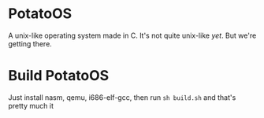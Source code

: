 # PotatoOS
A unix-like operating system made in C.
It's not quite unix-like *yet*. But we're getting there.

# Build PotatoOS
Just install nasm, qemu, i686-elf-gcc, then run `sh build.sh` and that's pretty much it
